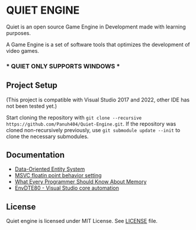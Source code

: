 # QUIET ENGINE

 Quiet is an open source Game Engine in Development made with learning purposes.
 
 A Game Engine is a set of software tools that optimizes the development of video games.

### * QUIET ONLY SUPPORTS WINDOWS *

## Project Setup
(This project is compatible with Visual Studio 2017 and 2022, other IDE has not been tested yet.)

Start cloning the repository with `git clone --recursive https://github.com/Panuh404/Quiet-Engine.git`.
If the repository was cloned non-recursively previously, use `git submodule update --init` to clone the necessary submodules.

## Documentation
- [Data-Oriented Entity System](https://bitsquid.blogspot.com/2014/08/building-data-oriented-entity-system.html)
- [MSVC floatin point behavior setting](https://learn.microsoft.com/en-us/cpp/build/reference/fp-specify-floating-point-behavior?view=msvc-170&viewFallbackFrom=vs-2019#fast)
- [What Every Programmer Should Know About Memory](https://people.freebsd.org/~lstewart/articles/cpumemory.pdf)
- [EnvDTE80 - Visual Studio core automation](https://learn.microsoft.com/en-us/dotnet/api/envdte80?view=visualstudiosdk-2022)

## License
Quiet engine is licensed under MIT License. See [LICENSE](LICENSE) file.
